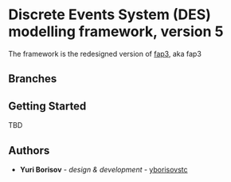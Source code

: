 # Discrete Events System (DES) modelling framework, version 5

The framework is the redesigned version of [fap3](https://github.com/yborisovstc/fap3), aka fap3


## Branches


## Getting Started

TBD

## Authors

- **Yuri Borisov** - *design & development* - [yborisovstc](https://github.com/yborisovstc)
